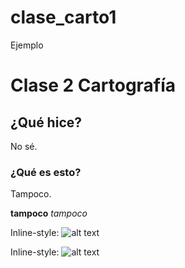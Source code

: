 # clase_carto1

Ejemplo 


# Clase 2 Cartografía

## ¿Qué hice?

No sé.

### ¿Qué es esto?

Tampoco. 

**tampoco**
_tampoco_

Inline-style: 
![alt text](https://cdn.ticbeat.com/src/uploads/2019/08/cara-gato.jpg "Gato")

Inline-style: 
![alt text](gata.jpg "Gata")